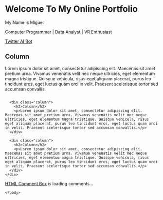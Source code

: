 <html>
<!-- links mystyle.css file -->
<link rel="stylesheet" href="mystyle.css">
<!-- Start About Me -->
<head>
    <title>CSS Website Layout</title>
    <meta charset="utf-8">
    <meta name="viewport" content="width=device-width, initial-scale=1">
</head>
<body>
    <div class="header">
      <h1>Welcome To My Online Portfolio</h1>
      <p>My Name is Miguel</p>
      <p>Computer Programmer | Data Analyst | VR Enthusiast </p>
    </div>
    
<div class="topnav">
      <a href="https://twitter.com/M_Bot22">Twitter AI Bot</a>
</div>
    
<div class="row">
    <div class="column">
        <h2>Column</h2>
        <p>Lorem ipsum dolor sit amet, consectetur adipiscing elit. Maecenas sit amet pretium urna. Vivamus venenatis velit nec neque ultricies, eget elementum magna tristique. Quisque vehicula, risus eget aliquam placerat, purus leo tincidunt eros, eget luctus quam orci in velit. Praesent scelerisque tortor sed accumsan convallis.</p>
      </div>
      
      <div class="column">
        <h2>Column</h2>
        <p>Lorem ipsum dolor sit amet, consectetur adipiscing elit. Maecenas sit amet pretium urna. Vivamus venenatis velit nec neque ultricies, eget elementum magna tristique. Quisque vehicula, risus eget aliquam placerat, purus leo tincidunt eros, eget luctus quam orci in velit. Praesent scelerisque tortor sed accumsan convallis.</p>
      </div>
      
      <div class="column">
        <h2>Column</h2>
        <p>Lorem ipsum dolor sit amet, consectetur adipiscing elit. Maecenas sit amet pretium urna. Vivamus venenatis velit nec neque ultricies, eget elementum magna tristique. Quisque vehicula, risus eget aliquam placerat, purus leo tincidunt eros, eget luctus quam orci in velit. Praesent scelerisque tortor sed accumsan convallis.</p>
      </div>
    </div>
<!-- Start Comments Section -->
<div class="comments" id="HCB_comment_box"><a href="http://www.htmlcommentbox.com">HTML Comment Box</a> is loading comments...</div>
    <link rel="stylesheet" type="text/css" href="https://www.htmlcommentbox.com/static/skins/bootstrap/twitter-bootstrap.css?v=0" />
    <script type="text/javascript" id="hcb"> /*<!--*/ if(!window.hcb_user){hcb_user={};} (function(){var s=document.createElement("script"), l=hcb_user.PAGE || (""+window.location).replace(/'/g,"%27"), h="https://www.htmlcommentbox.com";s.setAttribute("type","text/javascript");s.setAttribute("src", h+"/jread?page="+encodeURIComponent(l).replace("+","%2B")+"&mod=%241%24wq1rdBcg%24nlI%2FRs6Kb0IEsnaC3wvpX1"+"&opts=16798&num=10&ts=1659499823558");if (typeof s!="undefined") document.getElementsByTagName("head")[0].appendChild(s);})(); /*-->*/ </script>   

    </body>
  
</html>
